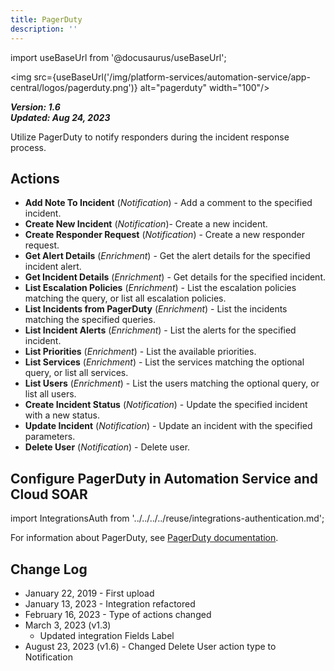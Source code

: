 ```yaml
---
title: PagerDuty
description: ''
---
```

import useBaseUrl from '@docusaurus/useBaseUrl';

<img src={useBaseUrl('/img/platform-services/automation-service/app-central/logos/pagerduty.png')} alt="pagerduty" width="100"/>

***Version: 1.6  
Updated: Aug 24, 2023***

Utilize PagerDuty to notify responders during the incident response process.

## Actions

* **Add Note To Incident** (*Notification*) - Add a comment to the specified incident.
* **Create New Incident** (*Notification*)- Create a new incident.
* **Create Responder Request** (*Notification*) - Create a new responder request.
* **Get Alert Details** (*Enrichment*) - Get the alert details for the specified incident alert.
* **Get Incident Details** (*Enrichment*) - Get details for the specified incident.
* **List Escalation Policies** (*Enrichment*) - List the escalation policies matching the query, or list all escalation policies.
* **List Incidents from PagerDuty** (*Enrichment*) - List the incidents matching the specified queries.
* **List Incident Alerts** (*Enrichment*) - List the alerts for the specified incident.
* **List Priorities** (*Enrichment*) - List the available priorities.
* **List Services** (*Enrichment*) - List the services matching the optional query, or list all services.
* **List Users** (*Enrichment*) - List the users matching the optional query, or list all users.
* **Create Incident Status** (*Notification*) - Update the specified incident with a new status.
* **Update Incident** (*Notification*) - Update an incident with the specified parameters.
* **Delete User** (*Notification*) - Delete user.

## Configure PagerDuty in Automation Service and Cloud SOAR

import IntegrationsAuth from '../../../../reuse/integrations-authentication.md';

<IntegrationsAuth/>

For information about PagerDuty, see [PagerDuty documentation](https://developer.pagerduty.com/api-reference/f1a95bb9397ba-changelog).

## Change Log

* January 22, 2019 - First upload
* January 13, 2023 - Integration refactored
* February 16, 2023 - Type of actions changed
* March 3, 2023 (v1.3)
	+ Updated integration Fields Label
* August 23, 2023 (v1.6) - Changed Delete User action type to Notification
